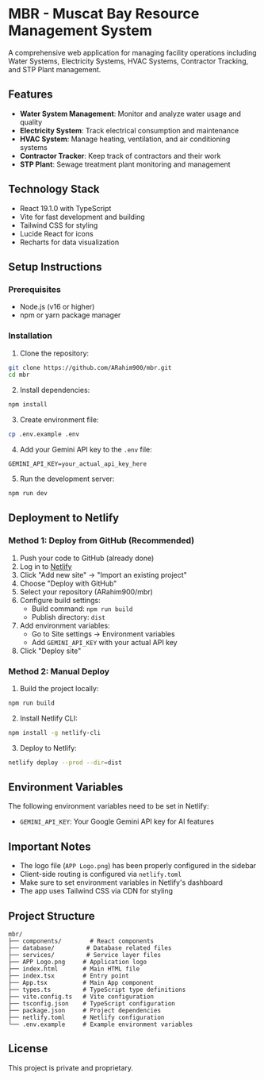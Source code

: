# MBR - Muscat Bay Resource Management System

A comprehensive web application for managing facility operations including Water Systems, Electricity Systems, HVAC Systems, Contractor Tracking, and STP Plant management.

## Features

- **Water System Management**: Monitor and analyze water usage and quality
- **Electricity System**: Track electrical consumption and maintenance
- **HVAC System**: Manage heating, ventilation, and air conditioning systems
- **Contractor Tracker**: Keep track of contractors and their work
- **STP Plant**: Sewage treatment plant monitoring and management

## Technology Stack

- React 19.1.0 with TypeScript
- Vite for fast development and building
- Tailwind CSS for styling
- Lucide React for icons
- Recharts for data visualization

## Setup Instructions

### Prerequisites

- Node.js (v16 or higher)
- npm or yarn package manager

### Installation

1. Clone the repository:
```bash
git clone https://github.com/ARahim900/mbr.git
cd mbr
```

2. Install dependencies:
```bash
npm install
```

3. Create environment file:
```bash
cp .env.example .env
```

4. Add your Gemini API key to the `.env` file:
```
GEMINI_API_KEY=your_actual_api_key_here
```

5. Run the development server:
```bash
npm run dev
```

## Deployment to Netlify

### Method 1: Deploy from GitHub (Recommended)

1. Push your code to GitHub (already done)
2. Log in to [Netlify](https://app.netlify.com)
3. Click "Add new site" → "Import an existing project"
4. Choose "Deploy with GitHub"
5. Select your repository (ARahim900/mbr)
6. Configure build settings:
   - Build command: `npm run build`
   - Publish directory: `dist`
7. Add environment variables:
   - Go to Site settings → Environment variables
   - Add `GEMINI_API_KEY` with your actual API key
8. Click "Deploy site"

### Method 2: Manual Deploy

1. Build the project locally:
```bash
npm run build
```

2. Install Netlify CLI:
```bash
npm install -g netlify-cli
```

3. Deploy to Netlify:
```bash
netlify deploy --prod --dir=dist
```

## Environment Variables

The following environment variables need to be set in Netlify:

- `GEMINI_API_KEY`: Your Google Gemini API key for AI features

## Important Notes

- The logo file (`APP Logo.png`) has been properly configured in the sidebar
- Client-side routing is configured via `netlify.toml`
- Make sure to set environment variables in Netlify's dashboard
- The app uses Tailwind CSS via CDN for styling

## Project Structure

```
mbr/
├── components/        # React components
├── database/         # Database related files
├── services/         # Service layer files
├── APP Logo.png     # Application logo
├── index.html       # Main HTML file
├── index.tsx        # Entry point
├── App.tsx          # Main App component
├── types.ts         # TypeScript type definitions
├── vite.config.ts   # Vite configuration
├── tsconfig.json    # TypeScript configuration
├── package.json     # Project dependencies
├── netlify.toml     # Netlify configuration
└── .env.example     # Example environment variables
```

## License

This project is private and proprietary.